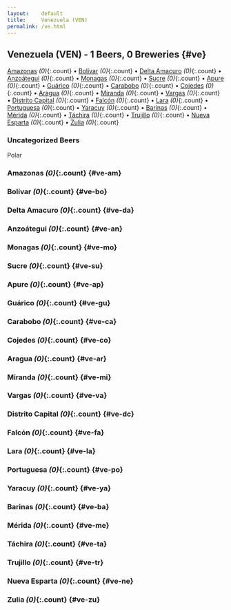 ```yaml
---
layout:    default
title:     Venezuela (VEN)
permalink: /ve.html
---
```


## Venezuela (VEN) - 1 Beers, 0 Breweries {#ve}

[Amazonas](#ve-am) _(0)_{:.count} • [Bolívar](#ve-bo) _(0)_{:.count} • [Delta Amacuro](#ve-da) _(0)_{:.count} • [Anzoátegui](#ve-an) _(0)_{:.count} • [Monagas](#ve-mo) _(0)_{:.count} • [Sucre](#ve-su) _(0)_{:.count} • [Apure](#ve-ap) _(0)_{:.count} • [Guárico](#ve-gu) _(0)_{:.count} • [Carabobo](#ve-ca) _(0)_{:.count} • [Cojedes](#ve-co) _(0)_{:.count} • [Aragua](#ve-ar) _(0)_{:.count} • [Miranda](#ve-mi) _(0)_{:.count} • [Vargas](#ve-va) _(0)_{:.count} • [Distrito Capital](#ve-dc) _(0)_{:.count} • [Falcón](#ve-fa) _(0)_{:.count} • [Lara](#ve-la) _(0)_{:.count} • [Portuguesa](#ve-po) _(0)_{:.count} • [Yaracuy](#ve-ya) _(0)_{:.count} • [Barinas](#ve-ba) _(0)_{:.count} • [Mérida](#ve-me) _(0)_{:.count} • [Táchira](#ve-ta) _(0)_{:.count} • [Trujillo](#ve-tr) _(0)_{:.count} • [Nueva Esparta](#ve-ne) _(0)_{:.count} • [Zulia](#ve-zu) _(0)_{:.count}

### Uncategorized Beers

Polar  




### Amazonas _(0)_{:.count} {#ve-am}






### Bolívar _(0)_{:.count} {#ve-bo}






### Delta Amacuro _(0)_{:.count} {#ve-da}






### Anzoátegui _(0)_{:.count} {#ve-an}






### Monagas _(0)_{:.count} {#ve-mo}






### Sucre _(0)_{:.count} {#ve-su}






### Apure _(0)_{:.count} {#ve-ap}






### Guárico _(0)_{:.count} {#ve-gu}






### Carabobo _(0)_{:.count} {#ve-ca}






### Cojedes _(0)_{:.count} {#ve-co}






### Aragua _(0)_{:.count} {#ve-ar}






### Miranda _(0)_{:.count} {#ve-mi}






### Vargas _(0)_{:.count} {#ve-va}






### Distrito Capital _(0)_{:.count} {#ve-dc}






### Falcón _(0)_{:.count} {#ve-fa}






### Lara _(0)_{:.count} {#ve-la}






### Portuguesa _(0)_{:.count} {#ve-po}






### Yaracuy _(0)_{:.count} {#ve-ya}






### Barinas _(0)_{:.count} {#ve-ba}






### Mérida _(0)_{:.count} {#ve-me}






### Táchira _(0)_{:.count} {#ve-ta}






### Trujillo _(0)_{:.count} {#ve-tr}






### Nueva Esparta _(0)_{:.count} {#ve-ne}






### Zulia _(0)_{:.count} {#ve-zu}





 
